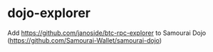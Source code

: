 # dojo-explorer
Add https://github.com/janoside/btc-rpc-explorer to Samourai Dojo (https://github.com/Samourai-Wallet/samourai-dojo)
